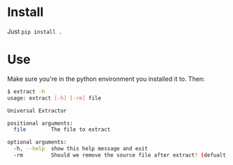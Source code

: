 # Install
Just `pip install .`

# Use
Make sure you're in the python environment you installed it to. Then:

```bash
$ extract -h
usage: extract [-h] [-rm] file

Universal Extractor

positional arguments:
  file        The file to extract

optional arguments:
  -h, --help  show this help message and exit
  -rm         Should we remove the source file after extract? (defualt: False)
```
